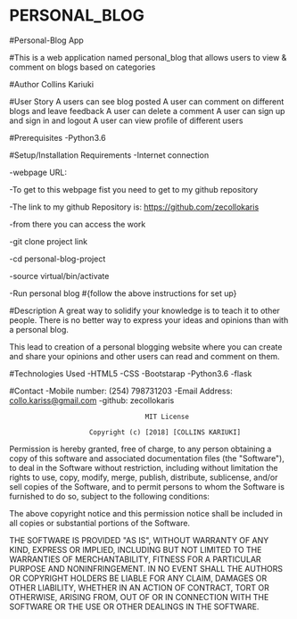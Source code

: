 # PERSONAL_BLOG
#Personal-Blog App

#This is a web application named personal_blog that allows users to view & comment on blogs based on categories

#Author
Collins Kariuki

#User Story
A users can see blog posted
A user can comment on different blogs and leave feedback
A user can delete a comment
A user can sign up and sign in and logout
A user can view profile of different users

#Prerequisites
-Python3.6

#Setup/Installation Requirements
-Internet connection

-webpage URL:

-To get to this webpage fist you need to get to my github repository

-The link to my github Repository is: https://github.com/zecollokaris

-from there you can access the work

-git clone project link

-cd personal-blog-project

-source virtual/bin/activate

-Run personal blog
#{follow the above instructions for set up}

#Description
A great way to solidify your knowledge is to teach it to other people. There is no better way to express your ideas and opinions than with a personal blog.

This lead to creation of a personal blogging website where you can create and share your opinions and other users can read and comment on them.

#Technologies Used
-HTML5
-CSS
-Bootstarap
-Python3.6
-flask

#Contact
-Mobile number: (254) 798731203
-Email Address: collo.kariss@gmail.com
-github: zecollokaris



                                      MIT License

                        Copyright (c) [2018] [COLLINS KARIUKI]

Permission is hereby granted, free of charge, to any person obtaining a copy
of this software and associated documentation files (the "Software"), to deal
in the Software without restriction, including without limitation the rights
to use, copy, modify, merge, publish, distribute, sublicense, and/or sell
copies of the Software, and to permit persons to whom the Software is
furnished to do so, subject to the following conditions:

The above copyright notice and this permission notice shall be included in all
copies or substantial portions of the Software.

THE SOFTWARE IS PROVIDED "AS IS", WITHOUT WARRANTY OF ANY KIND, EXPRESS OR
IMPLIED, INCLUDING BUT NOT LIMITED TO THE WARRANTIES OF MERCHANTABILITY,
FITNESS FOR A PARTICULAR PURPOSE AND NONINFRINGEMENT. IN NO EVENT SHALL THE
AUTHORS OR COPYRIGHT HOLDERS BE LIABLE FOR ANY CLAIM, DAMAGES OR OTHER
LIABILITY, WHETHER IN AN ACTION OF CONTRACT, TORT OR OTHERWISE, ARISING FROM,
OUT OF OR IN CONNECTION WITH THE SOFTWARE OR THE USE OR OTHER DEALINGS IN THE
SOFTWARE.